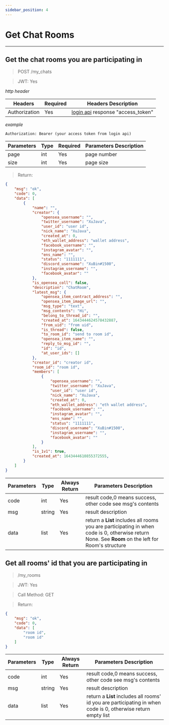 ```yaml
---
sidebar_position: 4
---
```


# Get Chat Rooms
___
## Get the chat rooms you are participating in
> POST /my_chats

> JWT: Yes

*http header*

| Headers  | Required |  Headers Description|
| ------------- | ------------- |--------|
| Authorization  | Yes  |  [login api](/docs/Web3MQ-RESTFul-API/User/user-login#login-with-metamask-sign) response "access_token" |

*example*

```
Authorization: Bearer (your access token from login api)
```


| Parameters| Type | Required |  Parameters Description|
| ----------|---- | ------------- |--------|
| page |int | Yes  |  page number  |
| size |int | Yes  |  page size  |

> Return:

```json
{
    "msg": "ok",
    "code": 0,
    "data": [
        {
            "name": "",
            "creator": {
                "opensea_username": "",
                "twitter_username": "XuJava",
                "user_id": "user id",
                "nick_name": "XuJava",
                "created_at": 0,
                "eth_wallet_address": "wallet address",
                "facebook_username": "",
                "instagram_avatar": "",
                "ens_name": "",
                "status": "1111111",
                "discord_username": "XuBin#1500",
                "instagram_username": "",
                "facebook_avatar": ""
            },
            "is_opensea_coll": false,
            "description": "ChatRoom",
            "latest_msg": {
                "opensea_item_contract_address": "",
                "opensea_item_image_url": "",
                "msg_type": "text",
                "msg_contents": "Hi",
                "belong_to_thread_id": "",
                "created_at": 1643444624578432887,
                "from_uid": "from uid",
                "is_thread": false,
                "to_room_id": "send to room id",
                "opensea_item_name": "",
                "reply_to_msg_id": "",
                "id": "id",
                "at_user_ids": []
            },
            "creator_id": "creator id",
            "room_id": "room id",
            "members": [
                {
                    "opensea_username": "",
                    "twitter_username": "XuJava",
                    "user_id": "user id",
                    "nick_name": "XuJava",
                    "created_at": 0,
                    "eth_wallet_address": "eth wallet address",
                    "facebook_username": "",
                    "instagram_avatar": "",
                    "ens_name": "",
                    "status": "1111111",
                    "discord_username": "XuBin#1500",
                    "instagram_username": "",
                    "facebook_avatar": ""
                }
            ],
            "is_1v1": true,
            "created_at": 1643444610855372555,
        }
    ]
}
```

| Parameters | Type | Always Return |  Parameters Description|
| ----------|----- | ------------- |--------|
| code |int | Yes  |  result code,0 means success, other code see msg's contents  |
| msg |string | Yes  | result description   |
| data| list  | Yes  | return a **List** includes all rooms you are participating in when code is 0, otherwise return None. See **Room** on the left for Room's structure |


## Get all rooms' id that you are participating in

> /my_rooms

> JWT: Yes

> Call Method: GET


> Return:

```json
{
    "msg": "ok",
    "code": 0,
    "data": [
        "room id",
        "room id"
    ]
}
```

| Parameters | Type | Always Return |  Parameters Description|
| ----------|---- | ------------- |--------|
| code |int | Yes  |  result code,0 means success, other code see msg's contents  |
| msg |string | Yes  | result description   |
| data |list | Yes  | return a **List** includes all rooms' id you are participating in when code is 0, otherwise return empty list|

